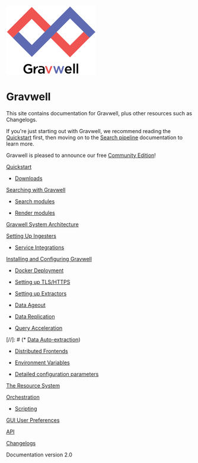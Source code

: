 # 

![](logo-name.png)

# Gravwell

This site contains documentation for Gravwell, plus other resources such as Changelogs.

If you're just starting out with Gravwell, we recommend reading the [Quickstart](quickstart/quickstart.md) first, then moving on to the [Search pipeline](search/search.md) documentation to learn more.

Gravwell is pleased to announce our free [Community Edition](https://www.gravwell.io/download)!

[Quickstart](quickstart/quickstart.md)

  * [Downloads](quickstart/downloads.md)

[Searching with Gravwell](search/search.md)

  * [Search modules](search/searchmodules.md)

  * [Render modules](search/rendermodules.md)

[Gravwell System Architecture](architecture/architecture.md)

[Setting Up Ingesters](ingesters/ingesters.md)

  * [Service Integrations](ingesters/integrations.md)

[Installing and Configuring Gravwell](configuration/configuration.md)

  * [Docker Deployment](configuration/docker.md)

  * [Setting up TLS/HTTPS](configuration/certificates.md)
  
  * [Setting up Extractors](configuration/autoextractors.md)
  
  * [Data Ageout](configuration/ageout.md)

  * [Data Replication](configuration/replication.md)

  * [Query Acceleration](configuration/accelerators.md)

[//]: # (* [Data Auto-extraction](configuration/autoextractors.md))
  * [Distributed Frontends](distributed/frontend.md)

  * [Environment Variables](configuration/environment-variables.md)

  * [Detailed configuration parameters](configuration/parameters.md)

[The Resource System](resources/resources.md)

[Orchestration](scripting/scriptingsearch.md)

  * [Scripting](scripting/scripting.md)

[GUI User Preferences](configuration/gui.md)

[API](api/api.md)

[Changelogs](changelog/list.md)

Documentation version 2.0
